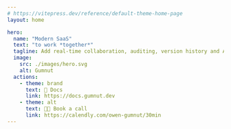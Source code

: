 ```yaml
---
# https://vitepress.dev/reference/default-theme-home-page
layout: home

hero:
  name: "Modern SaaS"
  text: "to work *together*"
  tagline: Add real-time collaboration, auditing, version history and AI agents to your app, in minutes.
  image:
    src: ./images/hero.svg
    alt: Gumnut
  actions:
    - theme: brand
      text: 📄 Docs
      link: https://docs.gumnut.dev
    - theme: alt
      text: 🧑‍💻 Book a call
      link: https://calendly.com/owen-gumnut/30min
---
```


<script setup>
import DemoSection from './.vitepress/theme/components/DemoSection.vue'
import SocialProofSection from './.vitepress/theme/components/SocialProofSection.vue'
import CaseStudiesSection from './.vitepress/theme/components/CaseStudiesSection.vue'
import FeaturesOverviewSection from './.vitepress/theme/components/FeaturesOverviewSection.vue'
import FeaturesDetailSection from './.vitepress/theme/components/FeaturesDetailSection.vue'
</script>

<DemoSection />
<FeaturesOverviewSection />
<CaseStudiesSection />
<FeaturesDetailSection />
